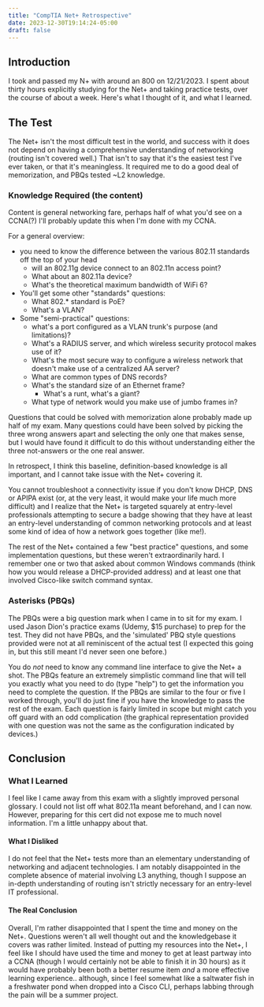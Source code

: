 ```yaml
---
title: "CompTIA Net+ Retrospective"
date: 2023-12-30T19:14:24-05:00
draft: false
---
```


## Introduction

I took and passed my N+ with around an 800 on 12/21/2023. I spent about thirty hours explicitly studying for the Net+ and taking practice tests, over the course of about a week. Here's what I thought of it, and what I learned.

## The Test

The Net+ isn't the most difficult test in the world, and success with it does not depend on having a comprehensive understanding of networking (routing isn't covered well.) That isn't to say that it's the easiest test I've ever taken, or that it's meaningless. It required me to do a good deal of memorization, and PBQs tested ~L2 knowledge.

### Knowledge Required (the content)

Content is general networking fare, perhaps half of what you'd see on a CCNA(?) I'll probably update this when I'm done with my CCNA.

For a general overview: 
- you need to know the difference between the various 802.11 standards off the top of your head
    - will an 802.11g device connect to an 802.11n access point?
    - What about an 802.11a device?
    - What's the theoretical maximum bandwidth of WiFi 6?
- You'll get some other "standards" questions:
    - What 802.* standard is PoE?
    - What's a VLAN?
- Some "semi-practical" questions:
    - what's a port configured as a VLAN trunk's purpose (and limitations)?
    - What's a RADIUS server, and which wireless security protocol makes use of it?
    - What's the most secure way to configure a wireless network that doesn't make use of a centralized AA server?
    - What are common types of DNS records?
    - What's the standard size of an Ethernet frame?
        - What's a runt, what's a giant?
    - What type of network would you make use of jumbo frames in?

Questions that could be solved with memorization alone probably made up half of my exam. Many questions could have been solved by picking the three wrong answers apart and selecting the only one that makes sense, but I would have found it difficult to do this without understanding either the three not-answers or the one real answer.

In retrospect, I think this baseline, definition-based knowledge is all important, and I cannot take issue with the Net+ covering it.

You cannot troubleshoot a connectivity issue if you don't know DHCP, DNS or APIPA exist (or, at the very least, it would make your life much more difficult) and I realize that the Net+ is targeted squarely at entry-level professionals attempting to secure a badge showing that they have at least an entry-level understanding of common networking protocols and at least some kind of idea of how a network goes together (like me!).

The rest of the Net+ contained a few "best practice" questions, and some implementation questions, but these weren't extraordinarily hard. I remember one or two that asked about common Windows commands (think how you would release a DHCP-provided address) and at least one that involved Cisco-like switch command syntax.

### Asterisks (PBQs)

The PBQs were a big question mark when I came in to sit for my exam. I used Jason Dion's practice exams (Udemy, $15 purchase) to prep for the test. They did not have PBQs, and the 'simulated' PBQ style questions provided were not at all reminiscent of the actual test (I expected this going in, but this still meant I'd never seen one before.)

You do *not* need to know any command line interface to give the Net+ a shot. The PBQs feature an extremely simplistic command line that will tell you exactly what you need to do (type "help") to get the information you need to complete the question. If the PBQs are similar to the four or five I worked through, you'll do just fine if you have the knowledge to pass the rest of the exam. Each question is fairly limited in scope but might catch you off guard with an odd complication (the graphical representation provided with one question was not the same as the configuration indicated by devices.)

## Conclusion

### What I Learned

I feel like I came away from this exam with a slightly improved personal glossary. I could not list off what 802.11a meant beforehand, and I can now. However, preparing for this cert did not expose me to much novel information. I'm a little unhappy about that.

#### What I Disliked

I do not feel that the Net+ tests more than an elementary understanding of networking and adjacent technologies. I am notably disappointed in the complete absence of material involving L3 anything, though I suppose an in-depth understanding of routing isn't strictly necessary for an entry-level IT professional.

#### The Real Conclusion

Overall, I'm rather disappointed that I spent the time and money on the Net+. Questions weren't all well thought out and the knowledgebase it covers was rather limited. Instead of putting my resources into the Net+, I feel like I should have used the time and money to get at least partway into a CCNA (though I would certainly not be able to finish it in 30 hours) as it would have probably been both a better resume item *and* a more effective learning experience.. although, since I feel somewhat like a saltwater fish in a freshwater pond when dropped into a Cisco CLI, perhaps labbing through the pain will be a summer project.